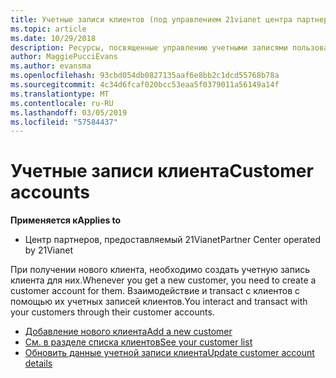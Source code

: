 ```yaml
---
title: Учетные записи клиентов (под управлением 21vianet центра партнеров)
ms.topic: article
ms.date: 10/29/2018
description: Ресурсы, посвященные управлению учетными записями пользователей.
author: MaggiePucciEvans
ms.author: evansma
ms.openlocfilehash: 93cbd054db0827135aaf6e8bb2c1dcd55768b78a
ms.sourcegitcommit: 4c34d6fcaf020bcc53eaa5f0379011a56149a14f
ms.translationtype: MT
ms.contentlocale: ru-RU
ms.lasthandoff: 03/05/2019
ms.locfileid: "57584437"
---
```

# <a name="customer-accounts"></a><span data-ttu-id="86624-103">Учетные записи клиента</span><span class="sxs-lookup"><span data-stu-id="86624-103">Customer accounts</span></span>

<span data-ttu-id="86624-104">**Применяется к**</span><span class="sxs-lookup"><span data-stu-id="86624-104">**Applies to**</span></span>

-   <span data-ttu-id="86624-105">Центр партнеров, предоставляемый 21Vianet</span><span class="sxs-lookup"><span data-stu-id="86624-105">Partner Center operated by 21Vianet</span></span>

<span data-ttu-id="86624-106">При получении нового клиента, необходимо создать учетную запись клиента для них.</span><span class="sxs-lookup"><span data-stu-id="86624-106">Whenever you get a new customer, you need to create a customer account for them.</span></span> <span data-ttu-id="86624-107">Взаимодействие и transact с клиентов с помощью их учетных записей клиентов.</span><span class="sxs-lookup"><span data-stu-id="86624-107">You interact and transact with your customers through their customer accounts.</span></span> 

-   [<span data-ttu-id="86624-108">Добавление нового клиента</span><span class="sxs-lookup"><span data-stu-id="86624-108">Add a new customer</span></span>](add-a-new-customer.md)
-   [<span data-ttu-id="86624-109">См. в разделе списка клиентов</span><span class="sxs-lookup"><span data-stu-id="86624-109">See your customer list</span></span>](see-your-customer-list.md)
-   [<span data-ttu-id="86624-110">Обновить данные учетной записи клиента</span><span class="sxs-lookup"><span data-stu-id="86624-110">Update customer account details</span></span>](update-customer-account-info.md)

 

 




